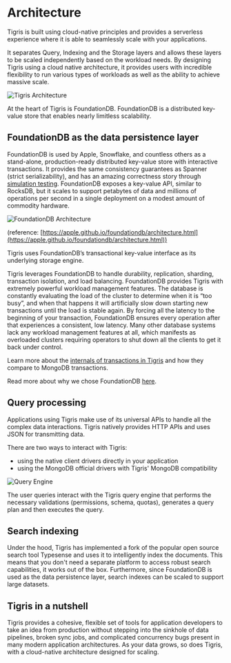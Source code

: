 # Architecture

Tigris is built using cloud-native principles and provides a serverless
experience where it is able to seamlessly scale with your applications.

It separates Query, Indexing and the Storage layers and allows these layers to
be scaled independently based on the workload needs. By designing Tigris using a
cloud native architecture, it provides users with incredible flexibility to run
various types of workloads as well as the ability to achieve massive scale.

![Tigris Architecture](/img/tigris-architecture.jpeg)

At the heart of Tigris is FoundationDB. FoundationDB is a distributed key-value
store that enables nearly limitless scalability.

## FoundationDB as the data persistence layer

FoundationDB is used by Apple, Snowflake, and countless others as a stand-alone,
production-ready distributed key-value store with interactive transactions. It
provides the same consistency guarantees as Spanner (strict serializability),
and has an amazing correctness story through
[simulation testing](https://apple.github.io/foundationdb/testing.html).
FoundationDB exposes a key-value API, similar to RocksDB, but it scales to
support petabytes of data and millions of operations per second in a single
deployment on a modest amount of commodity hardware.

![FoundationDB Architecture](https://apple.github.io/foundationdb/_images/architecture-1.jpeg)

(reference:
[https://apple.github.io/foundationdb/architecture.html](https://apple.github.io/foundationdb/architecture.html))

Tigris uses FoundationDB’s transactional key-value interface as its underlying
storage engine.

Tigris leverages FoundationDB to handle durability, replication, sharding,
transaction isolation, and load balancing. FoundationDB provides Tigris with
extremely powerful workload management features. The database is constantly
evaluating the load of the cluster to determine when it is “too busy”, and when
that happens it will artificially slow down starting new transactions until the
load is stable again. By forcing all the latency to the beginning of your
transaction, FoundationDB ensures every operation after that experiences a
consistent, low latency. Many other database systems lack any workload
management features at all, which manifests as overloaded clusters requiring
operators to shut down all the clients to get it back under control.

Learn more about the
[internals of transactions in Tigris](https://www.tigrisdata.com/blog/transaction-internals-tigris/)
and how they compare to MongoDB transactions.

Read more about why we chose FoundationDB
[here](https://blog.tigrisdata.com/building-a-database-using-foundationdb).

## Query processing

Applications using Tigris make use of its universal APIs to handle all the
complex data interactions. Tigris natively provides HTTP APIs and uses JSON for
transmitting data.

There are two ways to interact with Tigris:

- using the native client drivers directly in your application
- using the MongoDB official drivers with Tigris' MongoDB compatibility

![Query Engine](/img/query-engine.jpeg)

The user queries interact with the Tigris query engine that performs the
necessary validations (permissions, schema, quotas), generates a query plan and
then executes the query.

## Search indexing

Under the hood, Tigris has implemented a fork of the popular open source search
tool Typesense and uses it to intelligently index the documents. This means that
you don't need a separate platform to access robust search capabilities, it
works out of the box. Furthermore, since FoundationDB is used as the data
persistence layer, search indexes can be scaled to support large datasets.

## Tigris in a nutshell

Tigris provides a cohesive, flexible set of tools for application developers to
take an idea from production without stepping into the sinkhole of data
pipelines, broken sync jobs, and complicated concurrency bugs present in many
modern application architectures. As your data grows, so does Tigris, with a
cloud-native architecture designed for scaling.
